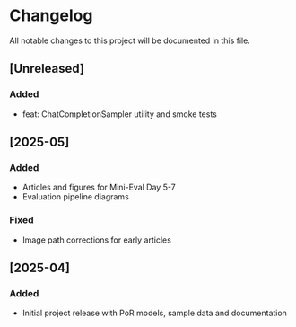 # Changelog

All notable changes to this project will be documented in this file.

## [Unreleased]
### Added
- feat: ChatCompletionSampler utility and smoke tests

## [2025-05]
### Added
- Articles and figures for Mini-Eval Day 5-7
- Evaluation pipeline diagrams
### Fixed
- Image path corrections for early articles

## [2025-04]
### Added
- Initial project release with PoR models, sample data and documentation
